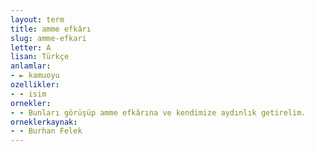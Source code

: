 ```yaml
---
layout: term
title: amme efkârı
slug: amme-efkari
letter: A
lisan: Türkçe
anlamlar:
- ► kamuoyu
ozellikler:
- - isim
ornekler:
- - Bunları görüşüp amme efkârına ve kendimize aydınlık getirelim.
orneklerkaynak:
- - Burhan Felek
---
```

